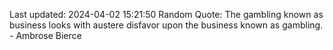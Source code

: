 Last updated: 2024-04-02 15:21:50
Random Quote: The gambling known as business looks with austere disfavor upon the business known as gambling. - Ambrose Bierce